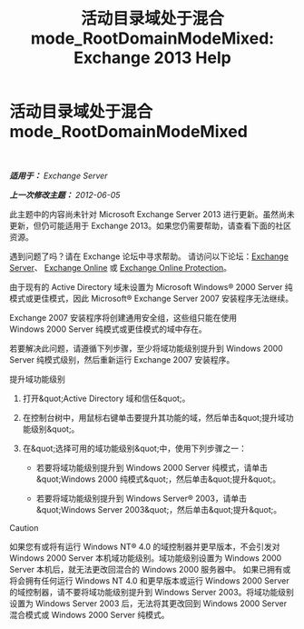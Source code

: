﻿---
title: '活动目录域处于混合 mode_RootDomainModeMixed: Exchange 2013 Help'
TOCTitle: 活动目录域处于混合 mode_RootDomainModeMixed
ms:assetid: 9f60096e-3eaa-40d8-bde5-13ada5855702
ms:mtpsurl: https://technet.microsoft.com/zh-cn/library/ms.exch.setupreadiness.rootdomainmodemixed(v=EXCHG.150)
ms:contentKeyID: 50491230
ms.date: 05/21/2018
mtps_version: v=EXCHG.150
ms.translationtype: MT
---

# 活动目录域处于混合 mode\_RootDomainModeMixed

 

_**适用于：** Exchange Server_

_**上一次修改主题：** 2012-06-05_

此主题中的内容尚未针对 Microsoft Exchange Server 2013 进行更新。虽然尚未更新，但仍可能适用于 Exchange 2013。如果您仍需要帮助，请查看下面的社区资源。

遇到问题了吗？请在 Exchange 论坛中寻求帮助。 请访问以下论坛：[Exchange Server](https://go.microsoft.com/fwlink/p/?linkid=60612)、 [Exchange Online](https://go.microsoft.com/fwlink/p/?linkid=267542) 或 [Exchange Online Protection](https://go.microsoft.com/fwlink/p/?linkid=285351)。

由于现有的 Active Directory 域未设置为 Microsoft Windows® 2000 Server 纯模式或更佳模式，因此 Microsoft® Exchange Server 2007 安装程序无法继续。

Exchange 2007 安装程序将创建通用安全组，这些组只能在使用 Windows 2000 Server 纯模式或更佳模式的域中存在。

若要解决此问题，请遵循下列步骤，至少将域功能级别提升到 Windows 2000 Server 纯模式级别，然后重新运行 Exchange 2007 安装程序。

提升域功能级别

1.  打开\&quot;Active Directory 域和信任\&quot;。

2.  在控制台树中，用鼠标右键单击要提升其功能的域，然后单击\&quot;提升域功能级别\&quot;。

3.  在\&quot;选择可用的域功能级别\&quot;中，使用下列步骤之一：
    
      - 若要将域功能级别提升到 Windows 2000 Server 纯模式，请单击\&quot;Windows 2000 纯模式\&quot;，然后单击\&quot;提升\&quot;。
    
      - 若要将域功能级别提升到 Windows Server® 2003，请单击\&quot;Windows Server 2003\&quot;，然后单击\&quot;提升\&quot;。

> [!CAUTION]  
> 如果您有或将有运行 Windows NT® 4.0 的域控制器并更早版本，不会引发对 Windows 2000 Server 本机域功能级别。域功能级别设置为 Windows 2000 Server 本机后，就无法更改回混合的 Windows 2000 服务器中。
> 如果已拥有或将会拥有任何运行 Windows NT 4.0 和更早版本或运行 Windows 2000 Server 的域控制器，请不要将域功能级别提升到 Windows Server 2003。将域功能级别设置为 Windows Server 2003 后，无法将其更改回到 Windows 2000 Server 混合模式或 Windows 2000 Server 纯模式。

